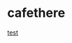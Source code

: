 # cafethere
[test]("intent://link?param=GITHUB_PULL_REQUEST#Intent;scheme=h1009.park;package=com.samsung.h1009.park;end")
